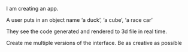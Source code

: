 I am creating an app.

A user puts in an object name ‘a duck’, ‘a cube’, ‘a race car’

They see the code generated and rendered to 3d file in real time.

Create me multiple versions of the interface. Be as creative as possible